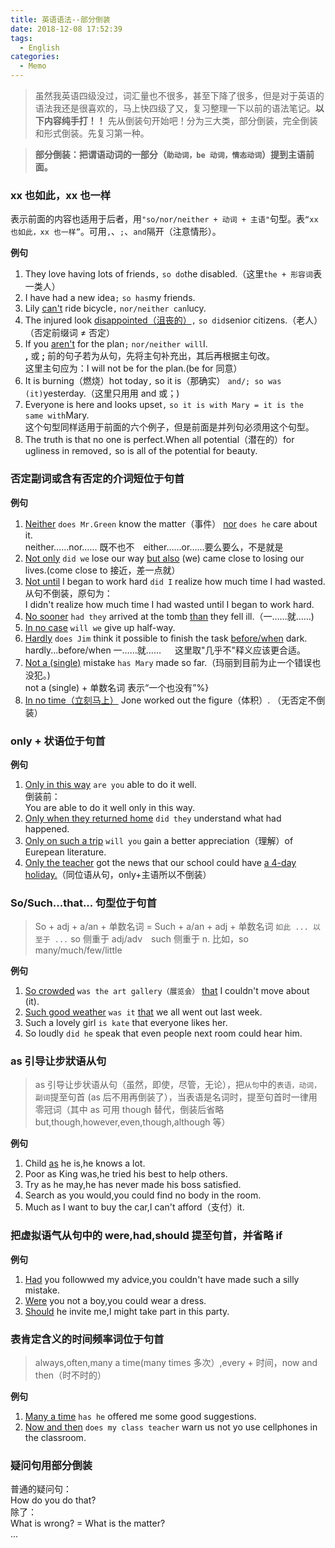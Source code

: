 ```yaml
---
title: 英语语法--部分倒装
date: 2018-12-08 17:52:39
tags:
  - English
categories:
  - Memo
---
```


> 虽然我英语四级没过，词汇量也不很多，甚至下降了很多，但是对于英语的语法我还是很喜欢的，马上快四级了又，复习整理一下以前的语法笔记。**以下内容纯手打！！**
> 先从倒装句开始吧！分为三大类，部分倒装，完全倒装和形式倒装。先复习第一种。

<!--more-->

> **部分倒装：把谓语动词的一部分（`助动词，be 动词，情态动词`）提到主语前面。**

### xx 也如此，xx 也一样

表示前面的内容也适用于后者，用`"so/nor/neither + 动词 + 主语"`句型。表`“xx 也如此，xx 也一样”`。可用`,`、`;`、`and`隔开（注意情形）。

**例句**

1. They love having lots of friends`,` `so do`the disabled.（这里`the + 形容词`表一类人）
2. I have had a new idea`;` `so has`my friends.
3. Lily <u>can't</u> ride bicycle`,` `nor/neither can`lucy.
4. The injured look <u>disappointed（沮丧的）</u>`,` `so did`senior citizens.（老人） （否定前缀词 ≠ 否定）
5. If you <u>aren't</u> for the plan`;` `nor/neither will`I.<br>
   **,** 或 **;** 前的句子若为从句，先将主句补充出，其后再根据主句改。<br>这里主句应为：I will not be for the plan.(be for 同意）
6. It is burning（燃烧）hot today`,` so it is（那确实） `and/; so was (it)`yesterday.（这里只用用 and 或；)
7. Everyone is here and looks upset`,` `so it is with Mary = it is the same with`Mary.<br>
   这个句型同样适用于前面的六个例子，但是前面是并列句必须用这个句型。
8. The truth is that no one is perfect.When all potential（潜在的）for ugliness in removed`,` so is all of the potential for beauty.

### 否定副词或含有否定的介词短位于句首

**例句**

1. <u>Neither</u> `does Mr.Green` know the matter（事件） <u>nor</u> `does he` care about it.<br>
   neither……nor…… 既不也不&emsp;either……or……要么要么，不是就是
2. <u>Not only</u> `did we` lose our way <u>but also</u> (we) came close to losing our lives.(come close to 接近，差一点就）
3. <u>Not until</u> I began to work hard `did I` realize how much time I had wasted.<br>
   从句不倒装，原句为：<br>I didn't realize how much time I had wasted until I began to work hard.
4. <u>No sooner</u> `had they` arrived at the tomb <u>than</u> they fell ill.（一……就……)
5. <u>In no case</u> `will we` give up half-way.
6. <u>Hardly</u> `does Jim` think it possible to finish the task <u>before/when</u> dark.<br>
   hardly...before/when 一……就…… &emsp; 这里取"几乎不"释义应该更合适。
7. <u>Not a (single)</u> mistake `has Mary` made so far.（玛丽到目前为止一个错误也没犯。)<br>
   not a (single) + 单数名词 表示“一个也没有”%}
8. <u>In no time（立刻马上）</u> Jone worked out the figure（体积）. （无否定不倒装）

### only + 状语位于句首

**例句**

1. <u>Only in this way</u> `are you` able to do it well.<br>
   倒装前：<br>You are able to do it well only in this way.
2. <u>Only when they returned home</u> `did they` understand what had happened.
3. <u>Only on such a trip</u> `will you` gain a better appreciation（理解）of Eurepean literature.
4. <u>Only the teacher</u> got the news that our school could have <u>a 4-day holiday.</u>（同位语从句，only+主语所以不倒装）

### So/Such...that... 句型位于句首

> So + adj + a/an + 单数名词 = Such + a/an + adj + 单数名词 `如此 ... 以至于 ...`
> so 侧重于 adj/adv&emsp;such 侧重于 n.
> 比如，so many/much/few/little

**例句**

1. <u>So crowded</u> `was the art gallery（展览会）` <u>that</u> I couldn't move about (it).
2. <u>Such good weather</u> `was it` <u>that</u> we all went out last week.
3. Such a lovely girl `is kate` that everyone likes her.
4. So loudly `did he` speak that even people next room could hear him.

### as 引导让步狀语从句

> as 引导让步状语从句（虽然，即使，尽管，无论），把`从句`中的`表语，动词，副词`提至句首 (as 后不用再倒装了），当表语是名词时，提至句首时一律用零冠词（其中 as 可用 though 替代，倒装后省略 but,though,however,even,though,although 等）

**例句**

1. Child <u>as</u> he is,he knows a lot.
2. Poor as King was,he tried his best to help others.
3. Try as he may,he has never made his boss satisfied.
4. Search as you would,you could find no body in the room.
5. Much as I want to buy the car,I can't afford（支付）it.

### 把虚拟语气从句中的 were,had,should 提至句首，并省略 if

**例句**

1. <u>Had</u> you followwed my advice,you couldn't have made such a silly mistake.
2. <u>Were</u> you not a boy,you could wear a dress.
3. <u>Should</u> he invite me,I might take part in this party.

### 表肯定含义的时间频率词位于句首

> always,often,many a time(many times 多次）,every + 时间，now and then（时不时的）

**例句**

1. <u>Many a time</u> `has he` offered me some good suggestions.
2. <u>Now and then</u> `does my class teacher` warn us not yo use cellphones in the classroom.

### 疑问句用部分倒装

普通的疑问句：  
How do you do that?  
除了：  
What is wrong? = What is the matter?  
...
